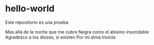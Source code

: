 # hello-world
Este repositorio es una prueba

Mas allá de la noche que me cubre
Negra como el abismo insondable
Agradezco a los dioses, si existen
Por mi alma Invicta
